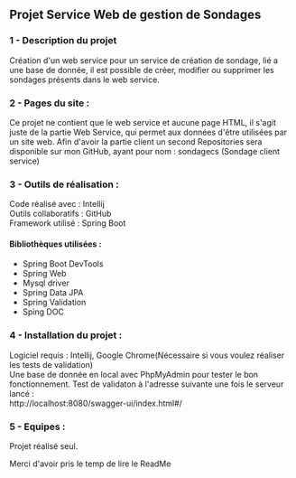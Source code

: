 ## Projet Service Web de gestion de Sondages

### 1 - Description du projet
  
Création d'un web service pour un service de création de sondage, lié a une base de donnée,
il est possible de créer, modifier ou supprimer les sondages présents dans le web service.

### 2 - Pages du site :
Ce projet ne contient que le web service et aucune page HTML, il s'agit juste de la partie Web Service,
qui permet aux données d'être utilisées par un site web.
Afin d'avoir la partie client un second Repositories sera disponible sur mon GitHub, ayant pour nom :
sondagecs (Sondage client service)


### 3 - Outils de réalisation :
Code réalisé avec : Intellij  
Outils collaboratifs : GitHub  
Framework utilisé : Spring Boot

#### Bibliothèques utilisées :
- Spring Boot DevTools  
- Spring Web  
- Mysql driver  
- Spring Data JPA  
- Spring Validation  
- Sping DOC  

### 4 - Installation du projet :
Logiciel requis : Intellij, Google Chrome(Nécessaire si vous voulez réaliser les tests de validation)  
Une base de donnée en local avec PhpMyAdmin pour tester le bon fonctionnement.
Test de validaton à l'adresse suivante une fois le serveur lancé :  
http://localhost:8080/swagger-ui/index.html#/

### 5 - Equipes :
Projet réalisé seul.

Merci d'avoir pris le temp de lire le ReadMe